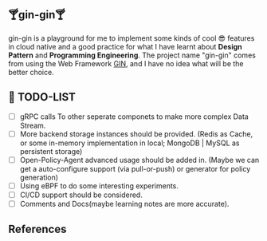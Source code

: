 ## 🍸gin-gin🍸

gin-gin is a playground for me to implement some kinds of cool 😎 features in cloud native and a good practice for what I have learnt 
about **Design Pattern** and **Programming Engineering**. The project name "gin-gin" comes from using the Web Framework [GIN](https://github.com/gin-gonic/gin), and I have no idea what will be
the better choice.

## 📖 TODO-LIST
- [ ] gRPC calls To other seperate componets to make more complex Data Stream.
- [ ] More backend storage instances should be provided. (Redis as Cache, or some in-memory implementation in local; MongoDB | MySQL as persistent storage)
- [ ] Open-Policy-Agent advanced usage should be added in. (Maybe we can get a auto-configure support (via pull-or-push) or generator for policy generation)
- [ ] Using eBPF to do some interesting experiments.
- [ ] CI/CD support should be considered.
- [ ] Comments and Docs(maybe learning notes are more accurate).

## References
